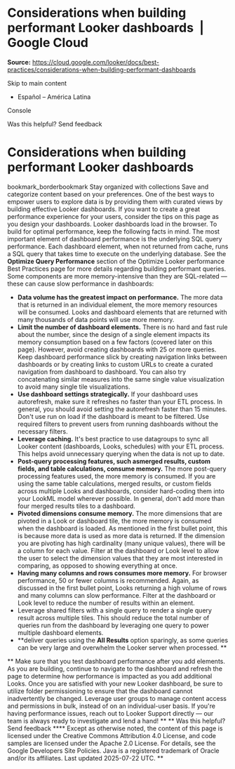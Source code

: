 # Considerations when building performant Looker dashboards  |  Google Cloud

**Source:** https://cloud.google.com/looker/docs/best-practices/considerations-when-building-performant-dashboards

Skip to main content 
  * Español – América Latina

Console 




Was this helpful?
Send feedback 
#  Considerations when building performant Looker dashboards
bookmark_borderbookmark Stay organized with collections  Save and categorize content based on your preferences.
One of the best ways to empower users to explore data is by providing them with curated views by building effective Looker dashboards. If you want to create a great performance experience for your users, consider the tips on this page as you design your dashboards. 
Looker dashboards load in the browser. To build for optimal performance, keep the following facts in mind. 
The most important element of dashboard performance is the underlying SQL query performance. Each dashboard element, when not returned from cache, runs a SQL query that takes time to execute on the underlying database. See the **Optimize Query Performance** section of the Optimize Looker performance Best Practices page for more details regarding building performant queries.
Some components are more memory-intensive than they are SQL-related — these can cause slow performance in dashboards: 
  * **Data volume has the greatest impact on performance.** The more data that is returned in an individual element, the more memory resources will be consumed. Looks and dashboard elements that are returned with many thousands of data points will use more memory. 
  * **Limit the number of dashboard elements.** There is no hard and fast rule about the number, since the design of a single element impacts its memory consumption based on a few factors (covered later on this page). However, avoid creating dashboards with 25 or more queries. Keep dashboard performance slick by creating navigation links between dashboards or by creating links to custom URLs to create a curated navigation from dashboard to dashboard. You can also try concatenating similar measures into the same single value visualization to avoid many single tile visualizations. 
  * **Use dashboard settings strategically.** If your dashboard uses autorefresh, make sure it refreshes no faster than your ETL process. In general, you should avoid setting the autorefresh faster than 15 minutes. Don't use run on load if the dashboard is meant to be filtered. Use required filters to prevent users from running dashboards without the necessary filters. 
  * **Leverage caching.** It's best practice to use  datagroups to sync all Looker content (dashboards, Looks, schedules) with your ETL process. This helps avoid unnecessary querying when the data is not up to date. 
  * **Post-query processing features, such asmerged results, custom fields, and table calculations, consume memory.** The more post-query processing features used, the more memory is consumed. If you are using the same table calculations, merged results, or custom fields across multiple Looks and dashboards, consider hard-coding them into your LookML model wherever possible. In general, don't add more than four merged results tiles to a dashboard. 
  * **Pivoted dimensions consume memory.** The more dimensions that are pivoted in a Look or dashboard tile, the more memory is consumed when the dashboard is loaded. As mentioned in the first bullet point, this is because more data is used as more data is returned. If the dimension you are pivoting has high cardinality (many unique values), there will be a column for each value. Filter at the dashboard or Look level to allow the user to select the dimension values that they are most interested in comparing, as opposed to showing everything at once. 
  * **Having many columns and rows consumes more memory.** For browser performance, 50 or fewer columns is recommended. Again, as discussed in the first bullet point, Looks returning a high volume of rows and many columns can slow performance. Filter at the dashboard or Look level to reduce the number of results within an element. 
  * Leverage shared filters with a single query to render a single query result across multiple tiles. This should reduce the total number of queries run from the dashboard by leveraging one query to power multiple dashboard elements. 
  * **deliver queries using the **All Results** option sparingly, as some queries can be very large and overwhelm the Looker server when processed. **

**
Make sure that you test dashboard performance after you add elements. As you are building, continue to navigate to the dashboard and refresh the page to determine how performance is impacted as you add additional Looks. 
Once you are satisfied with your new Looker dashboard, be sure to utilize folder permissioning to ensure that the dashboard cannot inadvertently be changed. Leverage user groups to manage content access and permissions in bulk, instead of on an individual-user basis. 
If you're having performance issues, reach out to Looker Support directly — our team is always ready to investigate and lend a hand! 
**
**
Was this helpful?
Send feedback  ****
Except as otherwise noted, the content of this page is licensed under the Creative Commons Attribution 4.0 License, and code samples are licensed under the Apache 2.0 License. For details, see the Google Developers Site Policies. Java is a registered trademark of Oracle and/or its affiliates.
Last updated 2025-07-22 UTC.
**


